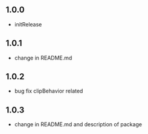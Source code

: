 ## 1.0.0
* initRelease

## 1.0.1
* change in README.md

## 1.0.2
* bug fix clipBehavior related

## 1.0.3
* change in README.md and description of package
